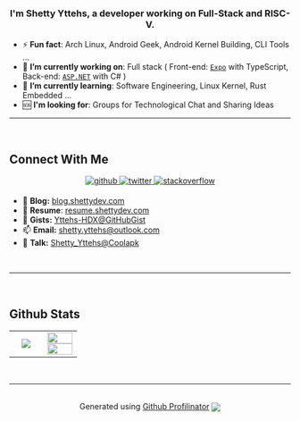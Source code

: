 ### <div align="center">I'm Shetty Yttehs, a developer working on Full-Stack and RISC-V.</div>

- ⚡ **Fun fact**: Arch Linux, Android Geek, Android Kernel Building, CLI Tools ...
- 🔭 **I’m currently working on**: Full stack ( Front-end: [`Expo`](https://docs.expo.dev/) with TypeScript, Back-end: [`ASP.NET`](https://asp.net/) with C# )
- 🌱 **I’m currently learning**: Software Engineering, Linux Kernel, Rust Embedded ...
- 🆘 **I'm looking for**: Groups for Technological Chat and Sharing Ideas

---



<br>

## Connect With Me

<div align="center">
<a href="https://github.com/Yttehs-HDX" target="_blank">
<img src=https://img.shields.io/badge/github-%2324292e.svg?&style=for-the-badge&logo=github&logoColor=white alt=github style="margin-bottom: 5px;" />
</a>
<a href="https://twitter.com/Shetty_XDH" target="_blank">
<img src=https://img.shields.io/badge/twitter-%2300acee.svg?&style=for-the-badge&logo=twitter&logoColor=white alt=twitter style="margin-bottom: 5px;" />
</a>
<a href="https://stackoverflow.com/users/23303311" target="_blank">
<img src=https://img.shields.io/badge/stackoverflow-%23F28032.svg?&style=for-the-badge&logo=stackoverflow&logoColor=white alt=stackoverflow style="margin-bottom: 5px;" />
</a>
</div>
  
- 🩵 **Blog:** [blog.shettydev.com](https://blog.shettydev.com)
- 🩷 **Resume**: [resume.shettydev.com](https://resume.shettydev.com)
- 🎁 **Gists:** [Yttehs-HDX@GitHubGist](https://gist.github.com/Yttehs-HDX)
- 📫 **Email:** shetty.yttehs@outlook.com
- 💬 **Talk:** [Shetty_Yttehs@Coolapk](https://www.coolapk.com/u/3390167)

<br/>

---



<br>

## Github Stats

<table align="center"><tr width="100%">

<td width="50%"><div align="center" width="100">
<!-- WakaTime -->
<a href="https://wakatime.com/@Yttehs" target="_blank"><img src="https://github-readme-stats.vercel.app/api/wakatime?username=Yttehs&hide_border=true&layout=compact&langs_count=70&theme=dracula" /></a>
</div></td>

<td width="50%"><div align="center" width="100%">
<!-- Github -->
<a href="https://github.com/Yttehs-HDX?tab=repositories" target="_blank"><img src="https://github-readme-stats.vercel.app/api?username=Yttehs-HDX&show_icons=true&count_private=true&hide_border=true&show=reviews,discussions_started,discussions_answered,prs_merged,prs_merged_percentage&theme=dracula" align="center" width="100%" /></a>
<!-- Lang -->
<a href="https://github.com/Yttehs-HDX?tab=repositories" target="_blank"><img src="https://github-readme-stats.vercel.app/api/top-langs/?username=Yttehs-HDX&hide_border=true&layout=pie&theme=dracula" align="center" width="100%" /></a>
</div></td>

</tr></table>
<br/>

---



<br/>

<div align="center">
Generated using <a href="https://profilinator.rishav.dev/" target="_blank">Github Profilinator</a>
<img src="https://komarev.com/ghpvc/?username=Yttehs-HDX&&style=flat-square" align="center" />
</div>

<br />
